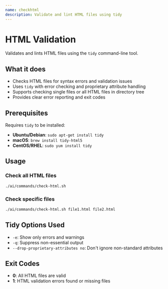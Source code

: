 ```yaml
---
name: checkhtml
description: Validate and lint HTML files using tidy
---
```


# HTML Validation

Validates and lints HTML files using the `tidy` command-line tool.

## What it does

- Checks HTML files for syntax errors and validation issues
- Uses `tidy` with error checking and proprietary attribute handling
- Supports checking single files or all HTML files in directory tree
- Provides clear error reporting and exit codes

## Prerequisites

Requires `tidy` to be installed:
- **Ubuntu/Debian**: `sudo apt-get install tidy`
- **macOS**: `brew install tidy-html5`
- **CentOS/RHEL**: `sudo yum install tidy`

## Usage

### Check all HTML files
```bash
./ai/commands/check-html.sh
```

### Check specific files
```bash
./ai/commands/check-html.sh file1.html file2.html
```

## Tidy Options Used

- `-e`: Show only errors and warnings
- `-q`: Suppress non-essential output
- `--drop-proprietary-attributes no`: Don't ignore non-standard attributes

## Exit Codes

- **0**: All HTML files are valid
- **1**: HTML validation errors found or missing files